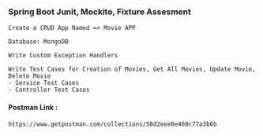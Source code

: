 ### Spring Boot Junit, Mockito, Fixture Assesment
    Create a CRUD App Named => Movie APP

    Database: MongoDB

    Write Custom Exception Handlers

    Write Test Cases for Creation of Movies, Get All Movies, Update Movie, Delete Movie
    - Service Test Cases
    - Controller Test Cases


#### Postman Link :
    https://www.getpostman.com/collections/58d2eee0e460c77a3b6b
